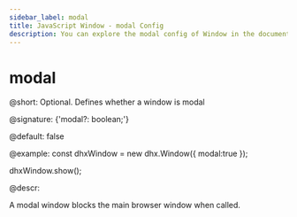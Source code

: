 ```yaml
---
sidebar_label: modal
title: JavaScript Window - modal Config 
description: You can explore the modal config of Window in the documentation of the DHTMLX JavaScript UI library. Browse developer guides and API reference, try out code examples and live demos, and download a free 30-day evaluation version of DHTMLX Suite 7.
---
```


# modal

@short: Optional. Defines whether a window is modal

@signature: {'modal?: boolean;'}

@default: false

@example:
const dhxWindow = new dhx.Window({
    modal:true
});

dhxWindow.show();

@descr:

A modal window blocks the main browser window when called.

[comment]: # (@related: window/how_to_start.md window/configuration.md#modality)

